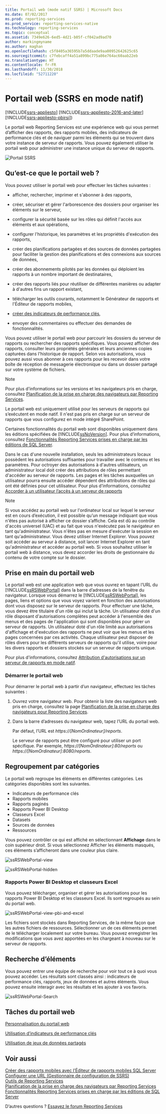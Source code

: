 ```yaml
---
title: Portail web (mode natif SSRS) | Microsoft Docs
ms.date: 07/02/2017
ms.prod: reporting-services
ms.prod_service: reporting-services-native
ms.technology: reporting-services
ms.topic: conceptual
ms.assetid: 7349e626-6ed5-4d21-b05f-cf042ad9ad70
author: markingmyname
ms.author: maghan
ms.openlocfilehash: c5f8405a36595b7a5ddaade9aa00952642625c65
ms.sourcegitcommit: c7febcaff4a51a899bc775a86e764ac60aab22eb
ms.translationtype: HT
ms.contentlocale: fr-FR
ms.lasthandoff: 11/30/2018
ms.locfileid: "52711220"
---
```

# <a name="web-portal-ssrs-native-mode"></a>Portail web (SSRS en mode natif)

[!INCLUDE[ssrs-appliesto](../includes/ssrs-appliesto.md)] [!INCLUDE[ssrs-appliesto-2016-and-later](../includes/ssrs-appliesto-2016-and-later.md)] [!INCLUDE[ssrs-appliesto-pbirsi](../includes/ssrs-appliesto-pbirs.md)])

Le portail web Reporting Services est une expérience web qui vous permet d’afficher des rapports, des rapports mobiles, des indicateurs de performance clés et de naviguer parmi les éléments qui se trouvent dans votre instance de serveur de rapports. Vous pouvez également utiliser le portail web pour administrer une instance unique du serveur de rapports.

![Portail SSRS](../reporting-services/media/ssrsportal.png)

## <a name="what-is-the-web-portal"></a>Qu’est-ce que le portail web ?

Vous pouvez utiliser le portail web pour effectuer les tâches suivantes :

- afficher, rechercher, imprimer et s'abonner à des rapports,

- créer, sécuriser et gérer l'arborescence des dossiers pour organiser les éléments sur le serveur,

- configurer la sécurité basée sur les rôles qui définit l'accès aux éléments et aux opérations,

- configurer l'historique, les paramètres et les propriétés d'exécution des rapports,

- créer des planifications partagées et des sources de données partagées pour faciliter la gestion des planifications et des connexions aux sources de données,

- créer des abonnements pilotés par les données qui déploient les rapports à un nombre important de destinataires,

- créer des rapports liés pour réutiliser de différentes manières ou adapter à d'autres fins un rapport existant,

- télécharger les outils courants, notamment le Générateur de rapports et l'Éditeur de rapports mobiles,

- [créer des indicateurs de performance clés](../reporting-services/working-with-kpis-in-reporting-services.md),

- envoyer des commentaires ou effectuer des demandes de fonctionnalités.

Vous pouvez utiliser le portail web pour parcourir les dossiers du serveur de rapports ou rechercher des rapports spécifiques. Vous pouvez afficher des rapports, consulter leurs propriétés générales et leurs anciennes copies capturées dans l'historique de rapport. Selon vos autorisations, vous pouvez aussi vous abonner à ces rapports pour les recevoir dans votre boîte de réception de messagerie électronique ou dans un dossier partagé sur votre système de fichiers.

> [!NOTE]
> Pour plus d'informations sur les versions et les navigateurs pris en charge, consultez [Planification de la prise en charge des navigateurs par Reporting Services](../reporting-services/browser-support-for-reporting-services-and-power-view.md).

Le portail web est uniquement utilisé pour les serveurs de rapports qui s’exécutent en mode natif. Il n'est pas pris en charge sur un serveur de rapports que vous configurez en mode intégré SharePoint.

Certaines fonctionnalités du portail web sont disponibles uniquement dans les éditions spécifiées de [!INCLUDE[ssNoVersion](../includes/ssnoversion-md.md)]. Pour plus d’informations, consultez [Fonctionnalités Reporting Services prises en charge par les éditions de SQL Server](../reporting-services/reporting-services-features-supported-by-the-editions-of-sql-server-2016.md).

Dans le cas d'une nouvelle installation, seuls les administrateurs locaux possèdent les autorisations suffisantes pour travailler avec le contenu et les paramètres. Pour octroyer des autorisations à d'autres utilisateurs, un administrateur local doit créer des attributions de rôles permettant d'accéder au serveur de rapports. Les pages et les tâches auxquelles un utilisateur pourra ensuite accéder dépendent des attributions de rôles qui ont été définies pour cet utilisateur. Pour plus d’informations, consultez [Accorder à un utilisateur l’accès à un serveur de rapports](security/grant-user-access-to-a-report-server-report-manager.md)

> [!NOTE]
> Si vous accédez au portail web sur l'ordinateur local sur lequel le serveur est en cours d’exécution, il est possible qu’un message indiquant que vous n'êtes pas autorisé à afficher ce dossier s’affiche. Cela est dû au contrôle d'accès universel (UAC) et au fait que vous n'exécutez pas le navigateur en tant qu'administrateur. Vous n'êtes pas en mesure d'exécuter la session en tant qu'administrateur. Vous devez utiliser Internet Explorer. Vous pouvez soit accéder au serveur à distance, soit lancer Internet Explorer en tant qu'administrateur et accéder au portail web. Si vous souhaitez utiliser le portail web à distance, vous devez accorder les droits de gestionnaire du contenu de votre compte sur le dossier.  

## <a name="start-and-use-the-web-portal"></a>Prise en main du portail web

Le portail web est une application web que vous ouvrez en tapant l’URL du [!INCLUDE[ssRSWebPortal](../includes/ssrswebportal.md)] dans la barre d’adresses de la fenêtre du navigateur. Lorsque vous démarrez le [!INCLUDE[ssRSWebPortal](../includes/ssrswebportal.md)], les pages, liens et options que vous voyez varient en fonction des autorisations dont vous disposez sur le serveur de rapports. Pour effectuer une tâche, vous devez être titulaire d'un rôle qui inclut la tâche.  Un utilisateur doté d'un rôle disposant d'autorisations complètes peut accéder à l'ensemble des menus et des pages de l'application qui sont disponibles pour gérer un serveur de rapports. Un utilisateur doté d'un rôle limité aux autorisations d'affichage et d'exécution des rapports ne peut voir que les menus et les pages concernées par ces activités. Chaque utilisateur peut disposer de rôles divers pour les différents serveurs de rapports qu'il utilise, voire pour les divers rapports et dossiers stockés sur un serveur de rapports unique.

Pour plus d'informations, consultez [Attribution d'autorisations sur un serveur de rapports en mode natif](../reporting-services/security/granting-permissions-on-a-native-mode-report-server.md).

### <a name="start-the-web-portal"></a>Démarrer le portail web

Pour démarrer le portail web à partir d’un navigateur, effectuez les tâches suivantes :

1. Ouvrez votre navigateur web. Pour obtenir la liste des navigateurs web pris en charge, consultez la page [Planification de la prise en charge des navigateurs pour Reporting Services](../reporting-services/browser-support-for-reporting-services-and-power-view.md).

2. Dans la barre d’adresses du navigateur web, tapez l’URL du portail web.

    Par défaut, l’URL est *https://[NomOrdinateur]/reports*.

    Le serveur de rapports peut être configuré pour utiliser un port spécifique. Par exemple, *https://[NomOrdinateur]:80/reports* ou *https://[NomOrdinateur]:8080/reports*.

## <a name="grouping-by-categories"></a>Regroupement par catégories

Le portail web regroupe les éléments en différentes catégories. Les catégories disponibles sont les suivantes.

- Indicateurs de performance clés
- Rapports mobiles
- Rapports paginés
- Rapports Power BI Desktop
- Classeurs Excel
- Datasets
- Sources de données
- Ressources

Vous pouvez contrôler ce qui est affiché en sélectionnant **Affichage** dans le coin supérieur droit. Si vous sélectionnez Afficher les éléments masqués, ces éléments s’afficheront dans une couleur plus claire.

![ssRSWebPortal-view](../reporting-services/media/ssrswebportal-view.png)

![ssRSWebPortal-hidden](../reporting-services/media/ssrswebportal-hidden.png)

### <a name="power-bi-desktop-reports-and-excel-workbooks"></a>Rapports Power BI Desktop et classeurs Excel

Vous pouvez télécharger, organiser et gérer les autorisations pour les rapports Power BI Desktop et les classeurs Excel. Ils sont regroupés au sein du portail web.

![ssRSWebPortal-view-pbi-and-excel](../reporting-services/media/ssrswebportal-view-pbi-and-excel.png)

Les fichiers sont stockés dans Reporting Services, de la même façon que les autres fichiers de ressources. Sélectionner un de ces éléments permet de le télécharger localement sur votre bureau. Vous pouvez enregistrer les modifications que vous avez apportées en les chargeant à nouveau sur le serveur de rapports.

## <a name="search-for-items"></a>Recherche d’éléments

Vous pouvez entrer une équipe de recherche pour voir tout ce à quoi vous pouvez accéder. Les résultats sont classés ainsi : indicateurs de performance clés, rapports, jeux de données et autres éléments. Vous pouvez ensuite interagir avec les résultats et les ajouter à vos favoris.

![ssRSWebPortal-Search](../reporting-services/media/ssrswebportal-search.png)

## <a name="web-portal-tasks"></a>Tâches du portail web

[Personnalisation du portail web](../reporting-services/branding-the-web-portal.md)

[Utilisation d’indicateurs de performance clés](../reporting-services/working-with-kpis-in-reporting-services.md)

[Utilisation de jeux de données partagés](../reporting-services/work-with-shared-datasets-web-portal.md)

## <a name="see-also"></a>Voir aussi

[Créer des rapports mobiles avec l’Éditeur de rapports mobiles SQL Server](../reporting-services/mobile-reports/create-mobile-reports-with-sql-server-mobile-report-publisher.md)  
[Configurer une URL (Gestionnaire de configuration de SSRS)](../reporting-services/install-windows/configure-a-url-ssrs-configuration-manager.md)  
[Outils de Reporting Services](../reporting-services/tools/reporting-services-tools.md)  
[Planification de la prise en charge des navigateurs par Reporting Services](../reporting-services/browser-support-for-reporting-services-and-power-view.md)  
[Fonctionnalités Reporting Services prises en charge par les éditions de SQL Server](../reporting-services/reporting-services-features-supported-by-the-editions-of-sql-server-2016.md)  

D’autres questions ? [Essayez le forum Reporting Services](https://go.microsoft.com/fwlink/?LinkId=620231)
